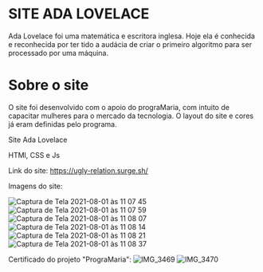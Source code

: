 # SITE ADA LOVELACE

Ada Lovelace foi uma matemática e escritora inglesa. Hoje ela é conhecida e reconhecida por ter tido a audácia de criar o primeiro algoritmo para ser processado por uma máquina.





# Sobre o site 

O site foi desenvolvido com o apoio do prograMaria, com intuito de capacitar mulheres para o mercado da tecnologia. O layout do site e cores já eram definidas pelo programa.




Site Ada Lovelace


HTMl, CSS e Js


Link do site: https://ugly-relation.surge.sh/


Imagens do site:


![Captura de Tela 2021-08-01 às 11 07 45](https://user-images.githubusercontent.com/83086134/127774453-a392acf7-663b-451c-af8e-ff0deb101ac9.png)
![Captura de Tela 2021-08-01 às 11 07 59](https://user-images.githubusercontent.com/83086134/127774459-c4da0128-fa22-4945-8359-eb8947f817bd.png)
![Captura de Tela 2021-08-01 às 11 08 07](https://user-images.githubusercontent.com/83086134/127774462-4aa05697-9e29-42ef-84a9-818e88525669.png)
![Captura de Tela 2021-08-01 às 11 08 14](https://user-images.githubusercontent.com/83086134/127774467-24bd8dac-3137-41d8-a877-fe7eed1df7a3.png)
![Captura de Tela 2021-08-01 às 11 08 21](https://user-images.githubusercontent.com/83086134/127774472-d1baf7d6-5033-4ce8-b7c9-8c8e51702162.png)
![Captura de Tela 2021-08-01 às 11 08 37](https://user-images.githubusercontent.com/83086134/127774477-06b648fc-cf86-480e-9afa-16f2eb4fa7e5.png)




Certificado do projeto "PrograMaria":
![IMG_3469](https://user-images.githubusercontent.com/83086134/127774490-2c9926d8-b006-44ed-b675-21e8e15b7f82.jpeg)
![IMG_3470](https://user-images.githubusercontent.com/83086134/127774494-3237d8d2-41c3-417e-81ce-28be021aef81.jpeg)
